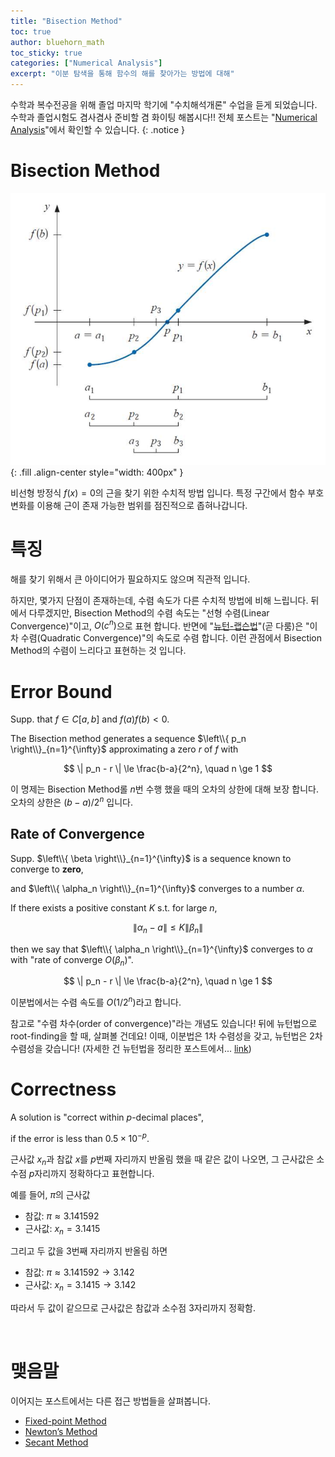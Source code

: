 ```yaml
---
title: "Bisection Method"
toc: true
author: bluehorn_math
toc_sticky: true
categories: ["Numerical Analysis"]
excerpt: "이분 탐색을 통해 함수의 해를 찾아가는 방법에 대해"
---
```


수학과 복수전공을 위해 졸업 마지막 학기에 "수치해석개론" 수업을 듣게 되었습니다. 수학과 졸업시험도 겸사겸사 준비할 겸 화이팅 해봅시다!! 전체 포스트는 "[Numerical Analysis](/categories/numerical-analysis)"에서 확인할 수 있습니다.
{: .notice }

# Bisection Method

![](/images/mathematics/numerical-analysis/bisection-method.png){: .fill .align-center style="width: 400px" }

비선형 방정식 $f(x) = 0$의 근을 찾기 위한 수치적 방법 입니다. 특정 구간에서 함수 부호 변화를 이용해 근이 존재 가능한 범위를 점진적으로 좁혀나갑니다.

# 특징

해를 찾기 위해서 큰 아이디어가 필요하지도 않으며 직관적 입니다.

하지만, 몇가지 단점이 존재하는데, 수렴 속도가 다른 수치적 방법에 비해 느립니다.
뒤에서 다루겠지만, Bisection Method의 수렴 속도는 "선형 수렴(Linear Convergence)"이고, $O(c^n)$으로 표현 합니다. 반면에 "[뉴턴-랩슨법](/2025/03/17/newton-method/)"(곧 다룸)은 "이차 수렴(Quadratic Convergence)"의 속도로 수렴 합니다. 이런 관점에서 Bisection Method의 수렴이 느리다고 표현하는 것 입니다.

# Error Bound

<div class="theorem" markdown="1">

Supp. that $f \in C[a, b]$ and $f(a)f(b) < 0$.

The Bisection method generates a sequence $\left\\{ p_n \right\\}_{n=1}^{\infty}$ approximating a zero $r$ of $f$ with

$$
\| p_n - r \| \le \frac{b-a}{2^n}, \quad n \ge 1
$$

</div>

이 명제는 Bisection Method롤 $n$번 수행 했을 때의 오차의 상한에 대해 보장 합니다. 오차의 상한은 $(b-a)/2^n$ 입니다.

## Rate of Convergence

<div class="definition" markdown="1">

Supp. $\left\\{ \beta \right\\}_{n=1}^{\infty}$
is a sequence known to converge to **zero**,

and $\left\\{ \alpha_n \right\\}_{n=1}^{\infty}$
converges to a number $\alpha$.

If there exists a positive constant $K$ s.t. for large $n$,

$$
\| \alpha_n - a \| \le K \| \beta_n \|
$$

</div>

then we say that $\left\\{ \alpha_n \right\\}_{n=1}^{\infty}$ converges to $\alpha$ with "rate of converge $O(\beta_n)$".

$$
\| p_n - r \| \le \frac{b-a}{2^n}, \quad n \ge 1
$$

이분법에서는 수렴 속도를 $O(1/2^n)$라고 합니다.

참고로 "수렴 차수(order of convergence)"라는 개념도 있습니다! 뒤에 뉴턴법으로 root-finding을 할 때, 살펴볼 건데요! 이때, 이분법은 1차 수렴성을 갖고, 뉴턴법은 2차 수렴성을 갖습니다! (자세한 건 뉴턴법을 정리한 포스트에서... [link](/2025/03/17/newton-method/))

# Correctness

<div class="definition" markdown="1">

A solution is "correct within $p$-decimal places",

if the error is less than $0.5 \times 10^{-p}$.

</div>

근사값 $x_n$과 참값 $x$를 $p$번째 자리까지 반올림 했을 때 같은 값이 나오면, 그 근사값은 소수점 $p$자리까지 정확하다고 표현합니다.

예를 들어, $\pi$의 근사값

- 참값: $\pi \approx 3.141592$
- 근사값: $x_n = 3.1415$

그리고 두 값을 3번째 자리까지 반올림 하면

- 참값: $\pi \approx 3.141592 \rightarrow 3.142$
- 근사값: $x_n = 3.1415 \rightarrow 3.142$

따라서 두 값이 같으므로 근사값은 참값과 소수점 3자리까지 정확함.

<br/>

<!-- 좀더 예시를 들어보면, 오차가 0.5 x 10^{-p} 이면 반올림한 두 값이 같아지지 않습니다. 그래서 오차는 이 값보다 작아야 합니다. -->

# 맺음말

이어지는 포스트에서는 다른 접근 방법들을 살펴봅니다.

- [Fixed-point Method](/2025/03/12/fixed-point-method/)
- [Newton’s Method](/2025/03/17/newton-method/)
- [Secant Method](/2025/03/18/secant-method/)
